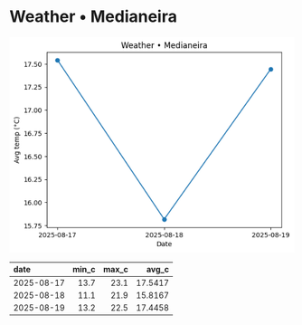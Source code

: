 # Weather • Medianeira

![chart](/reports/img/2025-08-17_weather.png)

| date       |   min_c |   max_c |   avg_c |
|:-----------|--------:|--------:|--------:|
| 2025-08-17 |    13.7 |    23.1 | 17.5417 |
| 2025-08-18 |    11.1 |    21.9 | 15.8167 |
| 2025-08-19 |    13.2 |    22.5 | 17.4458 |
